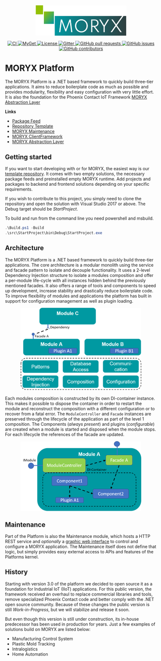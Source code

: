 
<p align="center">
    <img src="docs/resources/MORYX_logo.svg" alt="MORYX Logo" width="300px" />
</p>

<p align="center">
    <a href="https://github.com/PHOENIXCONTACT/MORYX-Platform/workflows">
        <img src="https://github.com/PHOENIXCONTACT/MORYX-Platform/workflows/CI/badge.svg" alt="CI">
    </a>
    <a href="https://www.myget.org/feed/Packages/moryx">
        <img src="https://img.shields.io/myget/moryx/v/Moryx" alt="MyGet">
    </a>
    <a href="https://github.com/PHOENIXCONTACT/MORYX-Platform/blob/dev/LICENSE">
        <img src="https://img.shields.io/github/license/PHOENIXCONTACT/MORYX-Platform" alt="License">
    </a>
    <a href="https://gitter.im/PHOENIXCONTACT/MORYX?utm_source=badge&utm_medium=badge&utm_campaign=pr-badge">
        <img src="https://badges.gitter.im/PHOENIXCONTACT/MORYX.svg" alt="Gitter">
    </a>
    <a href="https://github.com/PHOENIXCONTACT/MORYX-Platform/pulls">
        <img src="https://img.shields.io/github/issues-pr/PHOENIXCONTACT/MORYX-Platform" alt="GitHub pull requests">
    </a>
    <a href="https://github.com/PHOENIXCONTACT/MORYX-Platform/issues">
        <img src="https://img.shields.io/github/issues/PHOENIXCONTACT/MORYX-Platform" alt="GitHub issues">
    </a>
    <a href="https://github.com/PHOENIXCONTACT/MORYX-Platform/graphs/contributors">
        <img src="https://img.shields.io/github/contributors-anon/PHOENIXCONTACT/MORYX-Platform" alt="GitHub contributors">
    </a>
</p>

# MORYX Platform

The MORYX Platform is a .NET based framework to quickly build three-tier applications. It aims to reduce boilerplate code as much as possible and provides modularity, flexibility and easy configuration with very little effort. It is also the foundation for the Phoenix Contact IoT Framework [MORYX Abstraction Layer](https://github.com/PHOENIXCONTACT/MORYX-AbstractionLayer)

**Links**

- [Package Feed](https://www.myget.org/feed/Packages/moryx)
- [Repository Template](https://github.com/PHOENIXCONTACT/MORYX-Template)
- [MORYX Maintenance](https://github.com/PHOENIXCONTACT/MORYX-MaintenanceWeb)
- [MORYX ClientFramework](https://github.com/PHOENIXCONTACT/MORYX-ClientFramework)
- [MORYX Abstraction Layer](https://github.com/PHOENIXCONTACT/MORYX-AbstractionLayer)

## Getting started

If you want to start developing with or for MORYX, the easiest way is our [template repository](https://github.com/PHOENIXCONTACT/MORYX-Template). It comes with two empty solutions, the necessary package feeds and preinstalled empty MORYX runtime. Add projects and packages to backend and frontend solutions depending on your specific requirements.

If you wish to contribute to this project, you simply need to clone the repository and open the solution with Visual Studio 2017 or above. The Debug target should be *StartProject*.

To build and run from the command line you need powershell and msbuild.

```powershell
.\Build.ps1 -Build
.\src\StartProject\bin\Debug\StartProject.exe
```

## Architecture

The MORYX Platform is a .NET based framework to quickly build three-tier applications. The core architecture is a modular monolith using the service and facade pattern to isolate and decouple functionality. It uses a 2-level Dependency Injection structure to isolate a modules composition and offer a per-module life-cycle with all instances hidden behind the previously mentioned facades. It also offers a range of tools and components to speed up development, increase stability and drastically reduce boilerplate code. To improve flexibility of modules and applications the platform has built in support for configuration management as well as plugin loading.

<p align="center">
    <img src="docs/images/arch_level1.png" width="400px"/>
</p>

Each modules composition is constructed by its own DI-container instance. This makes it possible to dispose the container in order to restart the module and reconstruct the composition with a different configuration or to recover from a fatal error. The `ModuleController` and `Facade` instances are preserved through the lifecycle of the application as part of the level 1 composition. The  Components (*always present*) and plugins (*configurable*) are created when a module is started and disposed when the module stops. For each lifecycle the references of the facade are updated.

<p align="center">
    <img src="docs/images/arch_level2.png" width="400px"/>
</p>

## Maintenance

Part of the Platform is also the Maintenance module, which hosts a HTTP REST service and *optionally* a [graphic web interface](https://github.com/PHOENIXCONTACT/MORYX-MaintenanceWeb) to control and configure a MORYX application. The Maintenance itself does not define that logic, but simply provides easy external access to APIs and features of the Platforms kernel.

## History

Starting with version 3.0 of the platform we decided to open source it as a foundation for Industrial IoT (IIoT) applications. For this public version, the framework received an overhaul to replace commercial libraries and tools, remove specialized Phoenix Contact code and better comply with the .NET open source community. Because of these changes the public version is still *Work-in-Progress*, but we will stabilize and release it soon.

But even though this version is still under construction, its in-house predecessor has been used in production for years. Just a few examples of solutions build on MORYX are listed below:

- Manufacturing Control System
- Plastic Mold Tracking
- Intralogistics
- Home Automation
